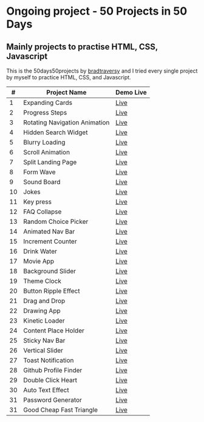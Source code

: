 # Ongoing project - 50 Projects in 50 Days 

## Mainly projects to practise HTML, CSS, Javascript

This is the 50days50projects by [bradtraversy](https://github.com/bradtraversy/50projects50days) and I tried every single project by myself to practice HTML, CSS, and Javascript. 


|#|Project Name|Demo Live|
|-|------------|---------| 
|1|Expanding Cards|[Live](https://htainhtain.github.io/50Days50Projects/Day-1-Expanding-Cards/)|
|2|Progress Steps|[Live](https://htainhtain.github.io/50Days50Projects/Day-2-Progress-Steps/)|
|3|Rotating Navigation Animation|[Live](https://htainhtain.github.io/50Days50Projects/Day-3-Rotating-Navigation-Animation/)|
|4|Hidden Search Widget|[Live](https://htainhtain.github.io/50Days50Projects/Day-4-Hidden-Search-Widget/)|
|5|Blurry Loading|[Live](https://htainhtain.github.io/50Days50Projects/Day-5-Blurry-Loading/)|
|6|Scroll Animation|[Live](https://htainhtain.github.io/50Days50Projects/Day-6-Scroll-Animation/)|
|7|Split Landing Page|[Live](https://htainhtain.github.io/50Days50Projects/Day-7-Split-Landing-Page/)|
|8|Form Wave|[Live](https://htainhtain.github.io/50Days50Projects/Day-8-Form-Wave/)|
|9|Sound Board|[Live](https://htainhtain.github.io/50Days50Projects/Day-9-Sound-Board/)|
|10|Jokes|[Live](https://htainhtain.github.io/50Days50Projects/Day-10-Jokes/)|
|11|Key press|[Live](https://htainhtain.github.io/50Days50Projects/Day-11-keypress/)|
|12|FAQ Collapse|[Live](https://htainhtain.github.io/50Days50Projects/Day-12-FAQ-Collapse/)|
|13|Random Choice Picker|[Live](https://htainhtain.github.io/50Days50Projects/Day-13-Random-Choice-Picker/)|
|14|Animated Nav Bar|[Live](https://htainhtain.github.io/50Days50Projects/Day-14-Animated-Navbar/)|
|15|Increment Counter|[Live](https://htainhtain.github.io/50Days50Projects/Day-15-Increment-Counter/)|
|16|Drink Water|[Live](https://htainhtain.github.io/50Days50Projects/Day-16-Drink-water/)|
|17|Movie App|[Live](https://htainhtain.github.io/50Days50Projects/Day-17-Movie-App/)|
|18|Background Slider|[Live](https://htainhtain.github.io/50Days50Projects/Day-18-Background-Slider/)|
|19|Theme Clock|[Live](https://htainhtain.github.io/50Days50Projects/Day-19-Theme-Clock/)|
|20|Button Ripple Effect|[Live](https://htainhtain.github.io/50Days50Projects/Day-20-Button-Ripple-Effect/)|
|21|Drag and Drop|[Live](https://htainhtain.github.io/50Days50Projects/Day-21-Drag-and-Drop/)|
|22|Drawing App|[Live](https://htainhtain.github.io/50Days50Projects/Day-22-Drawing-App/)|
|23|Kinetic Loader|[Live](https://htainhtain.github.io/50Days50Projects/day-23-kinetic-loader/)|
|24|Content Place Holder|[Live](https://htainhtain.github.io/50Days50Projects/day-24-contentplaceholder/)|
|25|Sticky Nav Bar|[Live](https://htainhtain.github.io/50Days50Projects/Day-25-Sticky_Navbar/)|
|26|Vertical Slider|[Live](https://htainhtain.github.io/50Days50Projects/Day-26-Vertical-Slider/)|
|27|Toast Notification|[Live](https://htainhtain.github.io/50Days50Projects/Day-27-Toast-Notification/)|
|28|Github Profile Finder|[Live](https://htainhtain.github.io/50Days50Projects/Day-28-Github-Profile_Finder/)|
|29|Double Click Heart|[Live](https://htainhtain.github.io/50Days50Projects/Day-29-Double-Click_Heart/)|
|30|Auto Text Effect|[Live](https://htainhtain.github.io/50Days50Projects/Day-30-AutoText-Effect/)|
|31|Password Generator|[Live](https://htainhtain.github.io/50Days50Projects/Day-31-Password-Generator/)|
|31|Good Cheap Fast Triangle|[Live](https://htainhtain.github.io/50Days50Projects/Day-32-Good-Cheap-Fast/)|